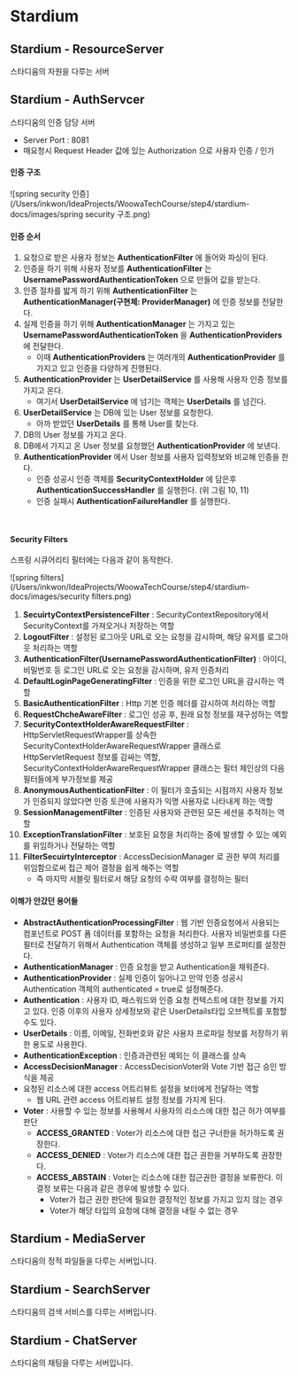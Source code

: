 # Stardium

## Stardium - ResourceServer

스타디움의 자원을 다루는 서버




## Stardium - AuthServcer

스타디움의 인증 담당 서버

* Server Port : 8081
* 매요청시 Request Header 값에 있는 Authorization 으로 사용자 인증 / 인가

#### 인증 구조

![spring security 인증](/Users/inkwon/IdeaProjects/WoowaTechCourse/step4/stardium-docs/images/spring security 구조.png)

#### 인증 순서

1. 요청으로 받은 사용자 정보는 **AuthenticationFilter** 에 들어와 파싱이 된다.
2. 인증을 하기 위해 사용자 정보를 **AuthenticationFilter** 는 **UsernamePasswordAuthenticationToken** 으로 만들어 값을 받는다.
3. 인증 절차를 밟게 하기 위해 **AuthenticationFilter** 는**AuthenticationManager(구현체: ProviderManager)** 에 인증 정보를 전달한다.
4. 실제 인증을 하기 위해 **AuthenticationManager** 는 가지고 있는 **UsernamePasswordAuthenticationToken** 을 **AuthenticationProviders** 에 전달한다.
   * 이때 **AuthenticationProviders** 는 여러개의 **AuthenticationProvider** 를 가지고 있고 인증을 다양하게 진행된다.
5. **AuthenticationProvider** 는 **UserDetailService** 를  사용해 사용자 인증 정보를 가지고 온다.
   * 여기서 **UserDetailService** 에 넘기는 객체는 **UserDetails** 를 넘긴다.
6. **UserDetailService** 는 DB에 있는 User 정보를 요청한다.
   * 아까 받았던 **UserDetails** 를 통해 User를 찾는다.
7. DB의 User 정보를 가지고 온다.
8. DB에서 가지고 온 User 정보를 요청했던 **AuthenticationProvider** 에 보낸다.
9. **AuthenticationProvider** 에서 User 정보를 사용자 입력정보와 비교해 인증을 한다.
   * 인증 성공시 인증 객체를 **SecurityContextHolder** 에 담은후 **AuthenticationSuccessHandler** 를 실행한다. (위 그림 10, 11)
   * 인증 실패시 **AuthenticationFailureHandler** 를 실행한다.

<br>

#### Security Filters

스프링 시큐어리티 필터에는 다음과 같이 동작한다.

![spring filters](/Users/inkwon/IdeaProjects/WoowaTechCourse/step4/stardium-docs/images/security filters.png)

1. **SecuirtyContextPersistenceFilter** : SecurityContextRepository에서 SecurityContext를 가져오거나 저장하는 역할
2. **LogoutFilter** : 설정된 로그아웃 URL로 오는 요청을 감시하며, 해당 유저를 로그아웃 처리하는 역할
3. **AuthenticationFilter(UsernamePasswordAuthenticationFilter)** : 아이디, 비밀번호 등 로그인 URL로 오는 요청을 감시하며, 유저 인증처리
4. **DefaultLoginPageGeneratingFilter** : 인증을 위한 로그인 URL을 감시하는 역할
5. **BasicAuthenticationFilter** : Http 기본 인증 헤더를 감시하여 처리하는 역할
6. **RequestChcheAwareFilter** : 로그인 성공 후, 원래 요청 정보를 재구성하는 역할
7. **SecurityContextHolderAwareRequestFilter** : HttpServletRequestWrapper를 상속한 SecurityContextHolderAwareRequestWrapper 클래스로 HttpServletRequest 정보를 감싸는 역할, SecurityContextHolderAwareRequestWrapper 클래스는 필터 체인상의 다음 필터들에게 부가정보를 제공
8. **AnonymousAuthenticationFilter** : 이 필터가 호출되는 시점까지 사용자 정보가 인증되지 않았다면 인증 토큰에 사용자가 익명 사용자로 나타내게 하는 역할
9. **SessionManagementFilter** : 인증된 사용자와 관련된 모든 세션을 추적하는 역할
10. **ExceptionTranslationFilter** : 보호된 요청을 처리하는 중에 발생할 수 있는 예외를 위임하거나 전달하는 역할
11. **FilterSecuirtyInterceptor** : AccessDecisionManager 로 권한 부여 처리를 위임함으로써 접근 제어 결정을 쉽게 해주는 역할
    * 즉 마지막 서블릿 필터로서 해당 요청의 수락 여부를 결정하는 필터

#### 이해가 안갔던 용어들

* **AbstractAuthenticationProcessingFilter** : 웹 기반 인증요청에서 사용되는 컴포넌트로 POST 폼 데이터를 포함하는 요청을 처리한다. 사용자 비밀번호를 다른 필터로 전달하기 위해서 Authentication 객체를 생성하고 일부 프로퍼티를 설정한다.
* **AuthenticationManager** : 인증 요청을 받고 Authentication을 채워준다.
* **AuthenticationProvider** : 실제 인증이 일어나고 만약 인증 성공시 Authentication 객체의 authenticated = true로 설정해준다.
* **Authentication** : 사용자 ID, 패스워드와 인증 요청 컨텍스트에 대한 정보를 가지고 있다. 인증 이후의 사용자 상세정보와 같은 UserDetails타입 오브젝트를 포함할 수도 있다.
* **UserDetails** : 이름, 이메일, 전화번호와 같은 사용자 프로파일 정보를 저장하기 위한 용도로 사용한다.
* **AuthenticationException** : 인증과관련된 예외는 이 클래스를 상속
* **AccessDecisionManager** : AccessDecisionVoter와 Vote 기반 접근 승인 방식을 제공
* 요청된 리소스에 대한 access 어트리뷰트 설정을 보터에게 전달하는 역할
  * 웹 URL 관련 access 어트리뷰트 설정 정보를 가지게 된다.
* **Voter** : 사용할 수 있는 정보를 사용해서 사용자의 리소스에 대한 접근 허가 여부를 판단
  * **ACCESS_GRANTED** : Voter가 리소스에 대한 접근 구너한을 허가하도록 권장한다.
  * **ACCESS_DENIED** : Voter가 리소스에 대한 접근 권한을 거부하도록 권장한다.
  * **ACCESS_ABSTAIN** : Voter는 리소스에 대한 접근권한 결정을 보류한다. 이 결정 보류는 다음과 같은 경우에 발생할 수 있다.
    * Voter가 접근 권한 판단에 필요한 결정적인 정보를 가지고 있지 않는 경우
    * Voter가 해당 타입의 요청에 대해 결정을 내릴 수 없는 경우


## Stardium - MediaServer

스타디움의 정적 파일들을 다루는 서버입니다.


## Stardium - SearchServer

스타디움의 검색 서비스를 다루는 서버입니다.


## Stardium - ChatServer

스타디움의 채팅을 다루는 서버입니다.